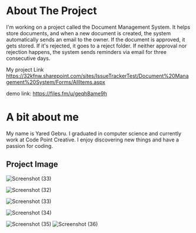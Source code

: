 # About The Project 
I'm working on a project called the Document Management System. It helps store documents, and when a new document is created, the system automatically sends an email to the owner. If the document is approved, it gets stored. If it's rejected, it goes to a reject folder. If neither approval nor rejection happens, the system sends reminders via email for three consecutive days.

My project Link 
https://32kfnw.sharepoint.com/sites/IssueTrackerTest/Document%20Management%20System/Forms/AllItems.aspx

demo link: https://files.fm/u/geqh8ame9h

# A bit about me

My name is Yared Gebru. I graduated in computer science and currently work at Code Point Creative. I enjoy discovering new things and have a passion for coding.
## Project Image

![Screenshot (33)](https://github.com/CodePointCreativesPowerPlatform/Project-1-Document-Management-/assets/96535545/af958127-f548-4a46-9bc0-19afbe4b070d)

![Screenshot (32)](https://github.com/CodePointCreativesPowerPlatform/Project-1-Document-Management-/assets/96535545/d91aa146-57ea-402d-8c76-38770379344d)

![Screenshot (33)](https://github.com/CodePointCreativesPowerPlatform/Project-1-Document-Management-/assets/96535545/6f936cc6-5260-4318-ac20-f0fbd23e49f0)

![Screenshot (34)](https://github.com/CodePointCreativesPowerPlatform/Project-1-Document-Management-/assets/96535545/220f7137-ec9a-4a27-94de-b33d739571f3)

![Screenshot (35)](https://github.com/CodePointCreativesPowerPlatform/Project-1-Document-Management-/assets/96535545/4f06eb56-e6de-4e2b-a6c5-4fb590509bf5)
![Screenshot (36)](https://github.com/CodePointCreativesPowerPlatform/Project-1-Document-Management-/assets/96535545/2df2a002-5986-4912-be51-e9594a7b7b14)